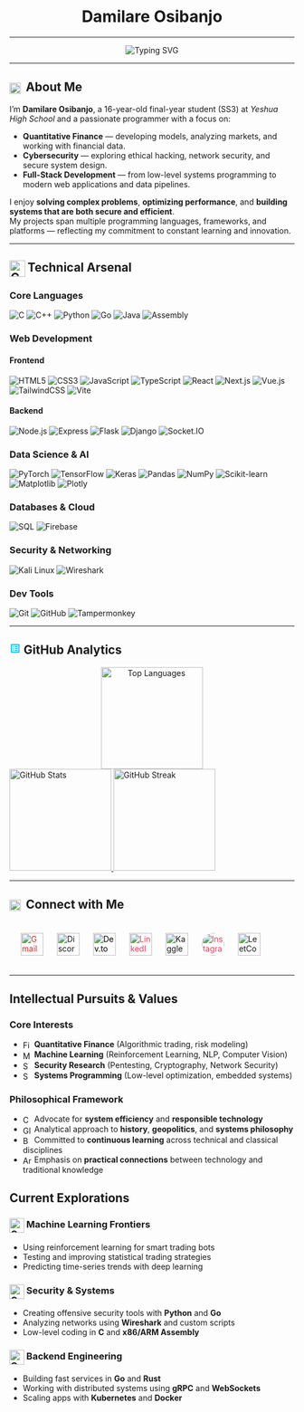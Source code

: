 
<h1 align="center ">Damilare Osibanjo</h1>

---

<p align="center">
  <img src="https://readme-typing-svg.demolab.com?font=Fira+Code&weight=600&size=22&duration=4000&pause=1000&color=5865F2&center=true&vCenter=true&width=600&lines=Quantitative+Finance+Researcher;Full-Stack+Alchemist;Cybersecurity+Enthusiast;Data+Science+Explorer" alt="Typing SVG" />
</p>

---
## <img src="https://www.svgrepo.com/show/475026/about.svg" width="20" height="20" alt="Contacts Icon" style="vertical-align:middle; margin-right:4px;"> About Me

I’m **Damilare Osibanjo**, a 16-year-old final-year student (SS3) at *Yeshua High School* and a passionate programmer with a focus on:

- **Quantitative Finance** — developing models, analyzing markets, and working with financial data.  
- **Cybersecurity** — exploring ethical hacking, network security, and secure system design.  
- **Full-Stack Development** — from low-level systems programming to modern web applications and data pipelines.

I enjoy **solving complex problems**, **optimizing performance**, and **building systems that are both secure and efficient**.  
My projects span multiple programming languages, frameworks, and platforms — reflecting my commitment to constant learning and innovation.


---

## <img src="https://www.svgrepo.com/show/379973/code-tech-dev.svg" width="28" height="29" alt="Contacts Icon" style="vertical-align:middle; margin-right:4px;">Technical Arsenal


### **Core Languages**
![C](https://img.shields.io/badge/C-A8B9CC?style=for-the-badge&logo=c&logoColor=white&labelColor=0d1117)
![C++](https://img.shields.io/badge/C++-00599C?style=for-the-badge&logo=c%2B%2B&logoColor=white&labelColor=0d1117)
![Python](https://img.shields.io/badge/Python-3776AB?style=for-the-badge&logo=python&logoColor=white&labelColor=0d1117)
![Go](https://img.shields.io/badge/Go-00ADD8?style=for-the-badge&logo=go&logoColor=white&labelColor=0d1117)
![Java](https://img.shields.io/badge/Java-007396?style=for-the-badge&logo=java&logoColor=white&labelColor=0d1117)
![Assembly](https://img.shields.io/badge/Assembly-x86/ARM-6E4C13?style=for-the-badge&logo=gnu&logoColor=white&labelColor=0d1117)

### **Web Development**
#### Frontend
![HTML5](https://img.shields.io/badge/HTML5-E34F26?style=for-the-badge&logo=html5&logoColor=white&labelColor=0d1117)
![CSS3](https://img.shields.io/badge/CSS3-1572B6?style=for-the-badge&logo=css3&logoColor=white&labelColor=0d1117)
![JavaScript](https://img.shields.io/badge/JavaScript-F7DF1E?style=for-the-badge&logo=javascript&logoColor=black&labelColor=0d1117)
![TypeScript](https://img.shields.io/badge/TypeScript-3178C6?style=for-the-badge&logo=typescript&logoColor=white&labelColor=0d1117)
![React](https://img.shields.io/badge/React-61DAFB?style=for-the-badge&logo=react&logoColor=white&labelColor=0d1117)
![Next.js](https://img.shields.io/badge/Next.js-000000?style=for-the-badge&logo=next.js&logoColor=white&labelColor=0d1117)
![Vue.js](https://img.shields.io/badge/Vue.js-4FC08D?style=for-the-badge&logo=vue.js&logoColor=white&labelColor=0d1117)
![TailwindCSS](https://img.shields.io/badge/TailwindCSS-38B2AC?style=for-the-badge&logo=tailwind-css&logoColor=white&labelColor=0d1117)
![Vite](https://img.shields.io/badge/Vite-646CFF?style=for-the-badge&logo=vite&logoColor=white&labelColor=0d1117)

#### Backend
![Node.js](https://img.shields.io/badge/Node.js-339933?style=for-the-badge&logo=node.js&logoColor=white&labelColor=0d1117)
![Express](https://img.shields.io/badge/Express.js-000000?style=for-the-badge&logo=express&logoColor=white&labelColor=0d1117)
![Flask](https://img.shields.io/badge/Flask-000000?style=for-the-badge&logo=flask&logoColor=white&labelColor=0d1117)
![Django](https://img.shields.io/badge/Django-092E20?style=for-the-badge&logo=django&logoColor=white&labelColor=0d1117)
![Socket.IO](https://img.shields.io/badge/Socket.IO-010101?style=for-the-badge&logo=socket.io&logoColor=white&labelColor=0d1117)

### **Data Science & AI**
![PyTorch](https://img.shields.io/badge/PyTorch-EE4C2C?style=for-the-badge&logo=pytorch&logoColor=white&labelColor=0d1117)
![TensorFlow](https://img.shields.io/badge/TensorFlow-FF6F00?style=for-the-badge&logo=tensorflow&logoColor=white&labelColor=0d1117)
![Keras](https://img.shields.io/badge/Keras-D00000?style=for-the-badge&logo=keras&logoColor=white&labelColor=0d1117)
![Pandas](https://img.shields.io/badge/Pandas-150458?style=for-the-badge&logo=pandas&logoColor=white&labelColor=0d1117)
![NumPy](https://img.shields.io/badge/NumPy-013243?style=for-the-badge&logo=numpy&logoColor=white&labelColor=0d1117)
![Scikit-learn](https://img.shields.io/badge/Scikit_Learn-F7931E?style=for-the-badge&logo=scikit-learn&logoColor=white&labelColor=0d1117)
![Matplotlib](https://img.shields.io/badge/Matplotlib-ffffff?style=for-the-badge&logo=matplotlib&logoColor=black&labelColor=0d1117)
![Plotly](https://img.shields.io/badge/Plotly-3F4F75?style=for-the-badge&logo=plotly&logoColor=white&labelColor=0d1117)

### **Databases & Cloud**
![SQL](https://img.shields.io/badge/SQL-4479A1?style=for-the-badge&logo=mysql&logoColor=white&labelColor=0d1117)
![Firebase](https://img.shields.io/badge/Firebase-FFCA28?style=for-the-badge&logo=firebase&logoColor=black&labelColor=0d1117)

### **Security & Networking**
![Kali Linux](https://img.shields.io/badge/Kali_Linux-557C94?style=for-the-badge&logo=kalilinux&logoColor=white&labelColor=0d1117)
![Wireshark](https://img.shields.io/badge/Wireshark-1679A7?style=for-the-badge&logo=wireshark&logoColor=white&labelColor=0d1117)

### **Dev Tools**
![Git](https://img.shields.io/badge/Git-F05032?style=for-the-badge&logo=git&logoColor=white&labelColor=0d1117)
![GitHub](https://img.shields.io/badge/GitHub-181717?style=for-the-badge&logo=github&logoColor=white&labelColor=0d1117)
![Tampermonkey](https://img.shields.io/badge/Tampermonkey-00485B?style=for-the-badge&logo=tampermonkey&logoColor=white&labelColor=0d1117)

---

## <svg xmlns="http://www.w3.org/2000/svg" width="20" height="20" fill="#00AEEF" viewBox="0 0 24 24"><path d="M3 3v18h18V3H3zm16 16H5V5h14v14zM7 15h2v2H7v-2zm0-4h2v2H7v-2zm0-4h2v2H7V7zm4 8h6v2h-6v-2zm0-4h6v2h-6v-2zm0-4h6v2h-6V7z"/></svg> GitHub Analytics

<div align="center">

<a href="https://github.com/Dev-Dami">
  <img 
    src="https://github-readme-stats.vercel.app/api/top-langs/?username=Dev-Dami&layout=compact&hide_border=true&bg_color=0D1117&title_color=00AEEF&text_color=E4E4E4&icon_color=00AEEF&cache_seconds=50&hide=css" 
    height="180px" 
    alt="Top Languages"
  />
</a>
</div>


<!-- GitHub Stats -->
<a href="https://github.com/Dev-Dami">
  <img 
    src="https://github-readme-stats.vercel.app/api?username=Dev-Dami&show_icons=true&count_private=true&hide_border=true&hide_title=false&bg_color=0D1117&title_color=00AEEF&text_color=E4E4E4&icon_color=00AEEF" 
    height="180px" 
    alt="GitHub Stats"
  />
</a>


<!-- Streak Stats -->
<a href="https://github.com/Dev-Dami">
  <img 
    src="https://streak-stats.demolab.com?user=Dev-Dami&theme=highcontrast&hide_border=true&background=0D1117&ring=00AEEF&fire=00AEEF&currStreakLabel=00AEEF&sideNums=E4E4E4&currStreakNum=E4E4E4&sideLabels=E4E4E4&dates=888888" 
    height="180px" 
    alt="GitHub Streak"
  />
</a>

</div>

---
## <img src="https://www.svgrepo.com/show/450420/contacts.svg" width="20" height="20" alt="Contacts Icon" style="vertical-align:middle; margin-right:4px;"> Connect with Me
<div style="padding: 20px;">
  <!-- Email -->
  <a href="mailto:damiosi5banjo@gmail.com" aria-label="Email Damilare Osibanjo" style="color:#dc2626; text-decoration:none;">
    <img src="https://www.svgrepo.com/show/303161/gmail-icon-logo.svg" 
       alt="Gmail" 
       height="40" 
       width="40" 
       style="vertical-align: middle;" />

  </a>

  <!-- Discord -->
  <a href="https://discord.gg/garpfisher" aria-label="Discord Server" style="margin-left: 20px; text-decoration:none;">
  <img src="https://www.svgrepo.com/show/353655/discord-icon.svg" 
       alt="Discord Icon" 
       height="40" 
       width="40" 
       style="vertical-align: middle;" />
  </a>

  <!-- Dev.to (SVG available) -->
<a href="https://dev.to/devdami" aria-label="Dev.to Profile" style="color:#000; margin-left: 20px; text-decoration:none;">
  <img src="https://media2.dev.to/dynamic/image/quality=100/https://dev-to-uploads.s3.amazonaws.com/uploads/logos/resized_logo_UQww2soKuUsjaOGNB38o.png" 
       alt="Dev.to" 
       height="40" 
       width="40" 
       style="vertical-align: middle;" /></a>

  <!-- LinkedIn (SVG available) -->
<a href="https://linkedin.com/in/damilare-osibanjo" aria-label="LinkedIn Profile" style="color:#e4405f; margin-left: 20px; text-decoration:none;">
  <img src="https://www.svgrepo.com/show/475661/linkedin-color.svg" 
       alt="LinkedIn" 
       height="40" 
       width="40" 
       style="vertical-align: middle;" />
</a>

  <!-- Kaggle (using image because no clean SVG) -->
  <a href="https://kaggle.com/damilareosibanjo" aria-label="Kaggle Profile" style="margin-left: 20px; text-decoration:none;">
    <img src="https://raw.githubusercontent.com/rahuldkjain/github-profile-readme-generator/master/src/images/icons/Social/kaggle.svg" 
         alt="Kaggle" height="40" width="40" style="vertical-align: middle;" />
  </a>

  <!-- Instagram (SVG available) -->
  <a href="https://instagram.com/nulleddami" aria-label="Instagram Profile" style="color:#e4405f; margin-left: 20px; text-decoration:none;">
      <img src="https://www.svgrepo.com/show/494174/instagram.svg" 
     alt="Instagram" 
     height="40" 
     width="40" 
     style="vertical-align: middle; border-radius: 50%;" />

  </a>

  <!-- LeetCode (using image because no clean SVG) -->
  <a href="https://www.leetcode.com/dev-dami" aria-label="LeetCode Profile" style="margin-left: 20px; text-decoration:none;">
    <img src="https://raw.githubusercontent.com/simple-icons/simple-icons/develop/icons/leetcode.svg" 
         alt="LeetCode" height="40" width="40" style="vertical-align: middle;" />
  </a>
</div>

-----

## Intellectual Pursuits & Values

### **Core Interests**
- <img src="https://cdn.jsdelivr.net/npm/heroicons@2.0.13/24/outline/currency-dollar.svg" alt="Finance Icon" width="16" height="16" style="vertical-align: middle;"/> **Quantitative Finance** (Algorithmic trading, risk modeling)  
- <img src="https://cdn.jsdelivr.net/npm/heroicons@2.0.13/24/outline/light-bulb.svg" alt="ML Icon" width="16" height="16" style="vertical-align: middle;"/> **Machine Learning** (Reinforcement Learning, NLP, Computer Vision)  
- <img src="https://cdn.jsdelivr.net/npm/heroicons@2.0.13/24/outline/shield-check.svg" alt="Security Icon" width="16" height="16" style="vertical-align: middle;"/> **Security Research** (Pentesting, Cryptography, Network Security)  
- <img src="https://cdn.jsdelivr.net/npm/heroicons@2.0.13/24/outline/server.svg" alt="Systems Icon" width="16" height="16" style="vertical-align: middle;"/> **Systems Programming** (Low-level optimization, embedded systems)  


### **Philosophical Framework**
- <img src="https://cdn.jsdelivr.net/npm/heroicons@2.0.13/24/outline/cog.svg" alt="Cog Icon" width="16" height="16" style="vertical-align: middle;"/> Advocate for **system efficiency** and **responsible technology**
- <img src="https://cdn.jsdelivr.net/npm/heroicons@2.0.13/24/outline/globe-alt.svg" alt="Globe Icon" width="16" height="16" style="vertical-align: middle;"/> Analytical approach to **history**, **geopolitics**, and **systems philosophy**
- <img src="https://cdn.jsdelivr.net/npm/heroicons@2.0.13/24/outline/book-open.svg" alt="Book Icon" width="16" height="16" style="vertical-align: middle;"/> Committed to **continuous learning** across technical and classical disciplines
- <img src="https://cdn.jsdelivr.net/npm/heroicons@2.0.13/24/outline/arrows-right-left.svg" alt="Arrows Icon" width="16" height="16" style="vertical-align: middle;"/> Emphasis on **practical connections** between technology and traditional knowledge

## Current Explorations

### <img src="https://www.svgrepo.com/show/340628/machine-learning-model.svg" alt="Cog Icon" width="26" height="26" style="vertical-align: middle;"/> Machine Learning Frontiers
- Using reinforcement learning for smart trading bots  
- Testing and improving statistical trading strategies  
- Predicting time-series trends with deep learning

### <img src="https://www.svgrepo.com/show/498388/security-safe.svg" alt="Cog Icon" width="26" height="26" style="vertical-align: middle;"/> Security & Systems
- Creating offensive security tools with **Python** and **Go**  
- Analyzing networks using **Wireshark** and custom scripts  
- Low-level coding in **C** and **x86/ARM Assembly**

### <img src="https://www.svgrepo.com/show/340122/datastore.svg" alt="Cog Icon" width="26" height="26" style="vertical-align: middle;"/> Backend Engineering
- Building fast services in **Go** and **Rust**  
- Working with distributed systems using **gRPC** and **WebSockets**  
- Scaling apps with **Kubernetes** and **Docker**
